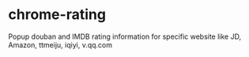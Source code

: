 # chrome-rating
Popup douban and IMDB rating information for specific website like JD, Amazon, ttmeiju, iqiyi, v.qq.com
